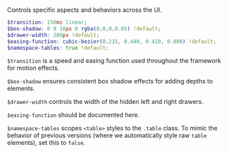 Controls specific aspects and behaviors across the UI.

```scss
$transition: 150ms linear;
$box-shadow: 0 0 16px 0 rgba(0,0,0,0.05) !default;
$drawer-width: 280px !default;
$easing-function: cubic-bezier(0.215, 0.440, 0.420, 0.880) !default;
$namespace-tables: true !default;
```

`$transition` is a speed and easing function used throughout the framework for motion effects.

`$box-shadow` ensures consistent box shadow effects for adding depths to elements.

`$drawer-width` controls the width of the hidden left and right drawers.

`$easing-function` should be documented here.

`$namespace-tables` scopes `<table>` styles to the `.table` class. To mimic the behavior of previous versions (where we automatically style raw `table` elements), set this to `false`.
